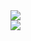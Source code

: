 <div style:"inline-block>
  <a href="https://github.com/anuraghazra/github-readme-stats">
    <img align="center" src="https://github-readme-stats.vercel.app/api/?username=andreandrade141" />
  </a>
</div>
<div style:"inline-block">
  <a href="https://github.com/anuraghazra/github-readme-stats">
    <img align="center" src="https://github-readme-stats.vercel.app/api/top-langs/?username=andreandrade141&layout=compact" />
  </a>
</div>
